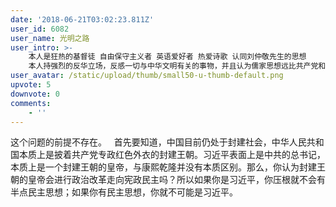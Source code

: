 ```yaml
---
date: '2018-06-21T03:02:23.811Z'
user_id: 6082
user_name: 光明之路
user_intro: >-
    本人是狂热的基督徒 自由保守主义者 英语爱好者 热爱诗歌 认同刘仲敬先生的思想         
    本人持强烈的反华立场，反感一切与中华文明有关的事物，并且认为儒家思想远比共产党和伊斯兰更加邪恶，所以反华不反共
user_avatar: /static/upload/thumb/small50-u-thumb-default.png
upvote: 5
downvote: 0
comments:
    - ''
---
```


这个问题的前提不存在。   首先要知道，中国目前仍处于封建社会，中华人民共和国本质上是披着共产党专政红色外衣的封建王朝。习近平表面上是中共的总书记，本质上是一个封建王朝的皇帝，与康熙乾隆并没有本质区别。那么，你认为封建王朝的皇帝会进行政治改革走向宪政民主吗？所以如果你是习近平，你压根就不会有半点民主思想；如果你有民主思想，你就不可能是习近平。
